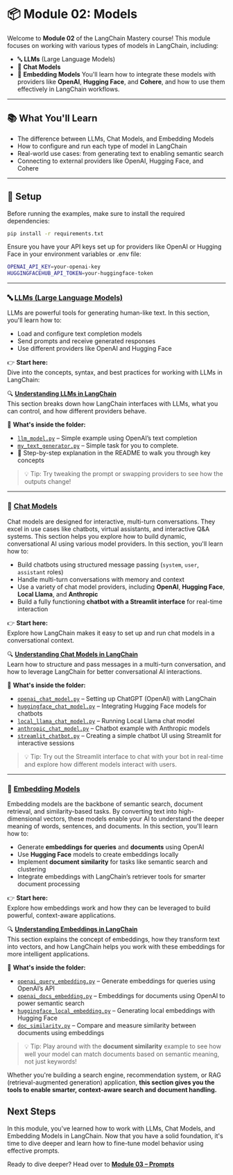 # 📦 Module 02: Models

Welcome to **Module 02** of the LangChain Mastery course! This module focuses on working with various types of models in LangChain, including:

- 🔤 **LLMs** (Large Language Models)
- 💬 **Chat Models**
- 🧠 **Embedding Models**
You'll learn how to integrate these models with providers like **OpenAI**, **Hugging Face**, and **Cohere**, and how to use them effectively in LangChain workflows.
---

## 📚 What You'll Learn

- The difference between LLMs, Chat Models, and Embedding Models
- How to configure and run each type of model in LangChain
- Real-world use cases: from generating text to enabling semantic search
- Connecting to external providers like OpenAI, Hugging Face, and Cohere

---
## 🔧 Setup

Before running the examples, make sure to install the required dependencies:

```bash
pip install -r requirements.txt
```
Ensure you have your API keys set up for providers like OpenAI or Hugging Face in your environment variables or .env file:
```bash
OPENAI_API_KEY=your-openai-key
HUGGINGFACEHUB_API_TOKEN=your-huggingface-token
```
---

### 🔤 [LLMs (Large Language Models)](https://github.com/Adity-star/LangChainMastery/tree/main/Modules/02_models/LLMs)
LLMs are powerful tools for generating human-like text.
In this section, you'll learn how to:
- Load and configure text completion models
- Send prompts and receive generated responses
- Use different providers like OpenAI and Hugging Face

👉 **Start here:**  
Dive into the concepts, syntax, and best practices for working with LLMs in LangChain:

🔍 [**Understanding LLMs in LangChain**](https://github.com/Adity-star/LangChainMastery/tree/main/Modules/02_models/LLMs#-understanding-llms-in-langchain)  
This section breaks down how LangChain interfaces with LLMs, what you can control, and how different providers behave.

📁 **What's inside the folder:**

- [`llm_model.py`](https://github.com/Adity-star/LangChainMastery/blob/main/Modules/02_models/LLMs/llm_model.py) – Simple example using OpenAI’s text completion
- [`my_text_generator.py`](https://github.com/Adity-star/LangChainMastery/blob/main/Modules/02_models/LLMs/huggingface_llm.py) – Simple task for you to complete.
- 📝 Step-by-step explanation in the README to walk you through key concepts

> 💡 Tip: Try tweaking the prompt or swapping providers to see how the outputs change!

---
### 💬 [Chat Models](https://github.com/Adity-star/LangChainMastery/tree/main/Modules/02_models/ChatModels)

Chat models are designed for interactive, multi-turn conversations. They excel in use cases like chatbots, virtual assistants, and interactive Q&A systems. This section helps you explore how to build dynamic, conversational AI using various model providers.
In this section, you'll learn how to:
-  Build chatbots using structured message passing (`system`, `user`, `assistant` roles)
-  Handle multi-turn conversations with memory and context
-  Use a variety of chat model providers, including **OpenAI**, **Hugging Face**, **Local Llama**, and **Anthropic**
-  Build a fully functioning **chatbot with a Streamlit interface** for real-time interaction


👉 **Start here:**  
Explore how LangChain makes it easy to set up and run chat models in a conversational context.

🔍 [**Understanding Chat Models in LangChain**](https://github.com/Adity-star/LangChainMastery/tree/main/Modules/02_models/ChatModels#-understanding-chat-models-in-langchain)  
Learn how to structure and pass messages in a multi-turn conversation, and how to leverage LangChain for better conversational AI interactions.

📁 **What's inside the folder:**

- [`openai_chat_model.py`](https://github.com/Adity-star/LangChainMastery/blob/main/Modules/02_models/ChatModels/openai_chat_model.py) – Setting up ChatGPT (OpenAI) with LangChain
- [`huggingface_chat_model.py`](https://github.com/Adity-star/LangChainMastery/blob/main/Modules/02_models/ChatModels/huggingface_chat_model.py) – Integrating Hugging Face models for chatbots
- [`local_llama_chat_model.py`](https://github.com/Adity-star/LangChainMastery/blob/main/Modules/02_models/ChatModels/local_llama_chat_model.py) – Running Local Llama chat model
- [`anthropic_chat_model.py`](https://github.com/Adity-star/LangChainMastery/blob/main/Modules/02_models/ChatModels/anthropic_chat_model.py) – Chatbot example with Anthropic models
- [`streamlit_chatbot.py`](https://github.com/Adity-star/LangChainMastery/blob/main/Modules/02_models/ChatModels/streamlit_chatbot.py) – Creating a simple chatbot UI using Streamlit for interactive sessions

> 💡 Tip: Try out the Streamlit interface to chat with your bot in real-time and explore how different models interact with users.

---
### 🧠 [Embedding Models](https://github.com/Adity-star/LangChainMastery/tree/main/Modules/02_models/EmbeddingModels)

Embedding models are the backbone of semantic search, document retrieval, and similarity-based tasks. By converting text into high-dimensional vectors, these models enable your AI to understand the deeper meaning of words, sentences, and documents.
In this section, you'll learn how to:
-  Generate **embeddings for queries** and **documents** using OpenAI
-  Use **Hugging Face** models to create embeddings locally
-  Implement **document similarity** for tasks like semantic search and clustering
-  Integrate embeddings with LangChain’s retriever tools for smarter document processing



👉 **Start here:**  
Explore how embeddings work and how they can be leveraged to build powerful, context-aware applications.

🔍 [**Understanding Embeddings in LangChain**](https://github.com/Adity-star/LangChainMastery/tree/main/Modules/02_models/EmbeddingModels#-understanding-embeddings-in-langchain)  
This section explains the concept of embeddings, how they transform text into vectors, and how LangChain helps you work with these embeddings for more intelligent applications.


📁 **What's inside the folder:**

- [`openai_query_embedding.py`](https://github.com/Adity-star/LangChainMastery/blob/main/Modules/02_models/EmbeddingModels/openai_query_embedding.py) – Generate embeddings for queries using OpenAI’s API
- [`openai_docs_embedding.py`](https://github.com/Adity-star/LangChainMastery/blob/main/Modules/02_models/EmbeddingModels/openai_doc_embedding.py) – Embeddings for documents using OpenAI to power semantic search
- [`huggingface_local_embedding.py`](https://github.com/Adity-star/LangChainMastery/blob/main/Modules/02_models/EmbeddingModels/huggingface_local_embedding.py) – Generating local embeddings with Hugging Face
- [`doc_similarity.py`](https://github.com/Adity-star/LangChainMastery/blob/main/Modules/02_models/EmbeddingModels/doc_similarity.py) – Compare and measure similarity between documents using embeddings

> 💡 Tip: Play around with the **document similarity** example to see how well your model can match documents based on semantic meaning, not just keywords!

 Whether you're building a search engine, recommendation system, or RAG (retrieval-augmented generation) application, **this section gives you the tools to enable smarter, context-aware search and document handling.**

## Next Steps
In this module, you've learned how to work with LLMs, Chat Models, and Embedding Models in LangChain. 
Now that you have a solid foundation, it's time to dive deeper and learn how to fine-tune model behavior using effective prompts.

Ready to dive deeper? Head over to [**Module 03 – Prompts**](https://github.com/Adity-star/LangChainMastery/tree/main/Modules/03_prompts)

